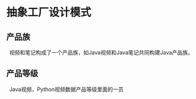 # 抽象工厂设计模式
## 产品族
&nbsp;&nbsp;视频和笔记构成了一个产品族，如Java视频和Java笔记共同构建Java产品族。

## 产品等级
&nbsp;&nbsp;Java视频，Python视频数据产品等级里面的一员